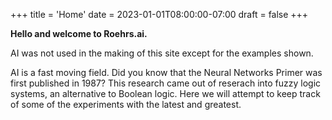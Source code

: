 +++
title = 'Home'
date = 2023-01-01T08:00:00-07:00
draft = false
+++


**Hello and welcome to Roehrs.ai.</div>**

AI was not used in the making of this site except for the examples shown.

AI is a fast moving field.  Did you know that the Neural Networks Primer was first published in 1987?  This research came out of reserach into fuzzy logic systems, an alternative to Boolean logic.  Here we will attempt to keep track of some of the experiments with the latest and greatest.




